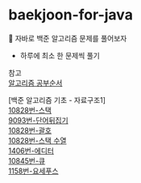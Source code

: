 # baekjoon-for-java
👊 자바로 백준 알고리즘 문제를 풀어보자

- 하루에 최소 한 문제씩 풀기

참고<br/>
[알고리즘 공부순서](https://patiencelee.tistory.com/1072#4.%20%EB%B0%B1%EC%A4%80_%EC%95%8C%EA%B3%A0%EB%A6%AC%EC%A6%98%20%EA%B8%B0%EC%B4%88%201%2F2-1)

[백준 알고리즘 기초 - 자료구조1] <br/>
[10828번-스택](https://github.com/MinCodeHub/baekjoon-for-java/tree/main/Part1_Stack/Stack) <br/>
[9093번-단어뒤집기](https://github.com/MinCodeHub/baekjoon-for-java/tree/main/Part1_Stack/Flip-words) <br/>
[10828번-괄호](https://github.com/MinCodeHub/baekjoon-for-java/tree/main/Part1_Stack/bracket) <br/>
[10828번-스택 수열](https://github.com/MinCodeHub/baekjoon-for-java/tree/main/Part1_Stack/stackSequence) <br/>
[1406번-에디터](https://github.com/MinCodeHub/baekjoon-for-java/tree/main/Part1_Stack/Editor) <br/>
[10845번-큐](https://github.com/MinCodeHub/baekjoon-for-java/tree/main/Part_2_Queue/Queue)<br/>
[1158번-요세푸스](https://github.com/MinCodeHub/baekjoon-for-java/tree/main/Part_2_Queue/Yosepuseu)<br/>
